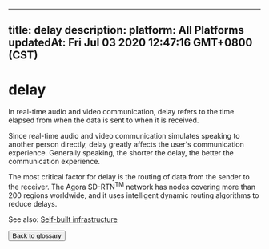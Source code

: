 
---
title: delay
description: 
platform: All Platforms
updatedAt: Fri Jul 03 2020 12:47:16 GMT+0800 (CST)
---
# delay
In real-time audio and video communication, delay refers to the time elapsed from when the data is sent to when it is received.

Since real-time audio and video communication simulates speaking to another person directly, delay greatly affects the user's communication experience. Generally speaking, the shorter the delay, the better the communication experience.

The most critical factor for delay is the routing of data from the sender to the receiver. The Agora SD-RTN<sup>TM</sup> network has nodes covering more than 200 regions worldwide, and it uses intelligent dynamic routing algorithms to reduce delays.

<div class="alert info">See also: <a href="https://docs.agora.io/en/Agora%20Platform/agora_platform?platform=All%20Platforms#self-built-infrastructure">Self-built infrastructure</a>
</div>

<a href="../../en/Agora%20Platform/terms.md"><button>Back to glossary</button></a>
